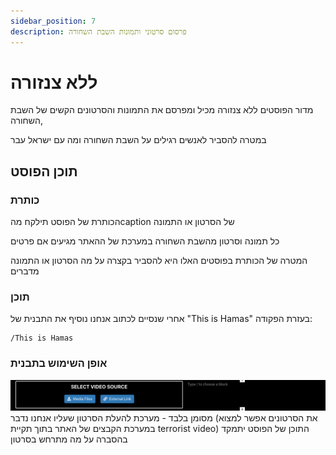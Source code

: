```yaml
---
sidebar_position: 7
description: פרסום סרטוני ותמונות השבת השחורה
---
```

# ללא צנזורה
מדור הפוסטים ללא צנזורה מכיל ומפרסם את התמונות והסרטונים הקשים
של השבת השחורה, 

במטרה להסביר לאנשים רגילים על השבת השחורה ומה עם ישראל עבר
## תוכן הפוסט
### כותרת
הכותרת של הפוסט תילקח מהcaption של הסרטון או התמונה

כל תמונה וסרטון מהשבת השחורה במערכת של ההאתר מגיעים אם פרטים

המטרה של הכותרת בפוסטים האלו היא להסביר בקצרה על מה הסרטון או התמונה מדברים

### תוכן

אחרי שנסיים לכתוב אנחנו נוסיף את התבנית של "This is Hamas"  בעזרת הפקודה:
```
/This is Hamas
```
### אופן השימוש בתבנית
![alt text](image-2.png)
מסומן בלבד - מערכת להעלת הסרטון שעליו אנחנו נדבר (את הסרטונים אפשר למצוא במערכת הקבצים של האתר בתוך תקיית terrorist video)
התוכן של הפוסט יתמקד בהסברה על מה מתרחש בסרטון
